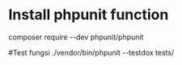 # Install phpunit function
composer require --dev phpunit/phpunit

#Test fungsi
./vendor/bin/phpunit --testdox tests/
